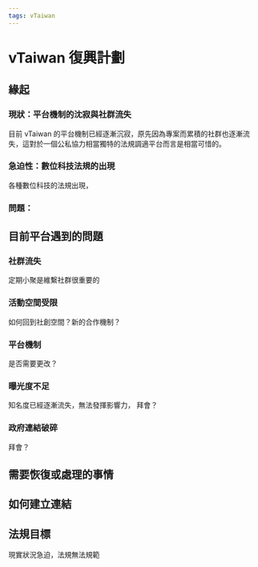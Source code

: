 ```yaml
---
tags: vTaiwan
---
```

# vTaiwan 復興計劃

## 緣起



### 現狀：平台機制的沈寂與社群流失
目前 vTaiwan 的平台機制已經逐漸沉寂，原先因為專案而累積的社群也逐漸流失，這對於一個公私協力相當獨特的法規調適平台而言是相當可惜的。

### 急迫性：數位科技法規的出現
各種數位科技的法規出現，

### 問題：

## 目前平台遇到的問題

### 社群流失

定期小聚是維繫社群很重要的

### 活動空間受限

如何回到社創空間？新的合作機制？

### 平台機制

是否需要更改？

### 曝光度不足

知名度已經逐漸流失，無法發揮影響力，
拜會？

### 政府連結破碎
拜會？

## 需要恢復或處理的事情


## 如何建立連結

## 法規目標
現實狀況急迫，法規無法規範 